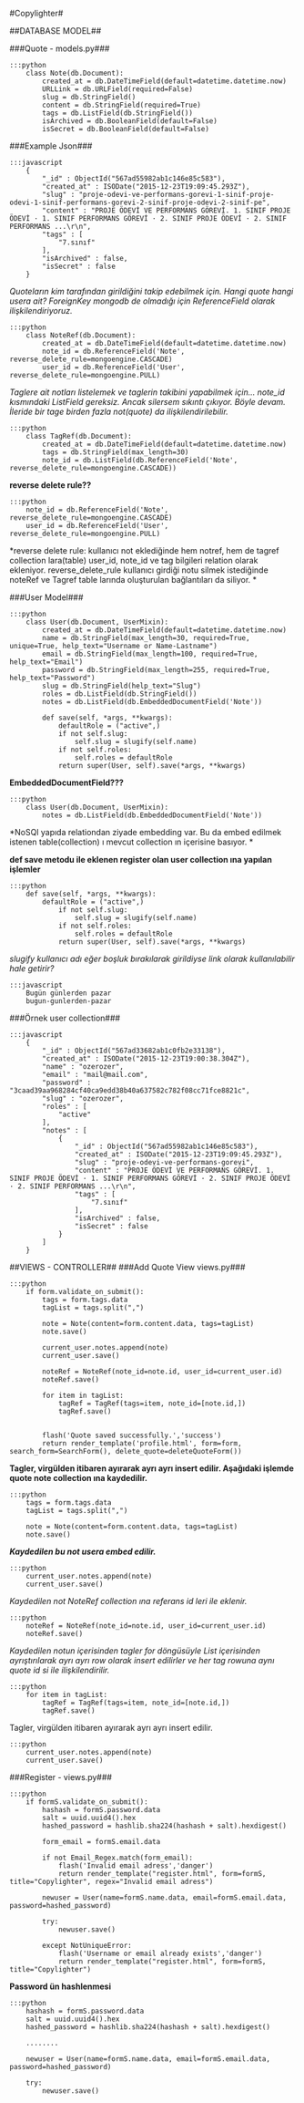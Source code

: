 


#Copylighter#

##DATABASE MODEL##

###Quote - models.py###

 	:::python
	    class Note(db.Document):
		    created_at = db.DateTimeField(default=datetime.datetime.now)
		    URLLink = db.URLField(required=False)
		    slug = db.StringField()
		    content = db.StringField(required=True)
		    tags = db.ListField(db.StringField())
		    isArchived = db.BooleanField(default=False)
		    isSecret = db.BooleanField(default=False)


###Example Json###


	:::javascript	
		{
		    "_id" : ObjectId("567ad55982ab1c146e85c583"),
		    "created_at" : ISODate("2015-12-23T19:09:45.293Z"),
		    "slug" : "proje-odevi-ve-performans-gorevi-1-sinif-proje-odevi-1-sinif-performans-gorevi-2-sinif-proje-odevi-2-sinif-pe",
		    "content" : "PROJE ÖDEVİ VE PERFORMANS GÖREVİ. 1. SINIF PROJE ÖDEVİ · 1. SINIF PERFORMANS GÖREVİ · 2. SINIF PROJE ÖDEVİ · 2. SINIF PERFORMANS ...\r\n",
		    "tags" : [ 
		        "7.sınıf"
		    ],
		    "isArchived" : false,
		    "isSecret" : false
		}

*Quoteların kim tarafından girildiğini takip edebilmek için. Hangi quote hangi usera ait? ForeignKey mongodb de olmadığı için ReferenceField olarak ilişkilendiriyoruz.*
	

	:::python
		class NoteRef(db.Document):
			created_at = db.DateTimeField(default=datetime.datetime.now)
			note_id = db.ReferenceField('Note', reverse_delete_rule=mongoengine.CASCADE)
			user_id = db.ReferenceField('User', reverse_delete_rule=mongoengine.PULL)

*Taglere ait notları listelemek ve taglerin takibini yapabilmek için... note_id kısmındaki ListField gereksiz. Ancak silersem sıkıntı çıkıyor. Böyle devam. İleride bir tage birden fazla not(quote) da ilişkilendirilebilir.*

	
	:::python
		class TagRef(db.Document):
			created_at = db.DateTimeField(default=datetime.datetime.now)
			tags = db.StringField(max_length=30)
			note_id = db.ListField(db.ReferenceField('Note', reverse_delete_rule=mongoengine.CASCADE))

**reverse delete rule??**


	:::python
		note_id = db.ReferenceField('Note', reverse_delete_rule=mongoengine.CASCADE)
		user_id = db.ReferenceField('User', reverse_delete_rule=mongoengine.PULL)

*reverse delete rule: kullanıcı not eklediğinde hem notref, hem de tagref collection lara(table) user_id, note_id ve tag bilgileri relation olarak ekleniyor. reverse_delete_rule kullanıcı girdiği notu silmek istediğinde noteRef ve Tagref table larında oluşturulan bağlantıları da siliyor. *


###User Model###

	:::python
   		class User(db.Document, UserMixin):    
		    created_at = db.DateTimeField(default=datetime.datetime.now)
		    name = db.StringField(max_length=30, required=True, unique=True, help_text="Username or Name-Lastname")
		    email = db.StringField(max_length=100, required=True, help_text="Email")
		    password = db.StringField(max_length=255, required=True, help_text="Password")
		    slug = db.StringField(help_text="Slug")
		    roles = db.ListField(db.StringField())
		    notes = db.ListField(db.EmbeddedDocumentField('Note'))

		    def save(self, *args, **kwargs):
		        defaultRole = ("active",)
		        if not self.slug:
		            self.slug = slugify(self.name)
		        if not self.roles:
		            self.roles = defaultRole
		        return super(User, self).save(*args, **kwargs)

**EmbeddedDocumentField???** 


	:::python 
		class User(db.Document, UserMixin):    
			notes = db.ListField(db.EmbeddedDocumentField('Note'))

*NoSQl yapıda relationdan ziyade embedding var. Bu da embed edilmek istenen table(collection) ı mevcut collection ın içerisine basıyor. *


**def save metodu ile eklenen register olan user collection ına yapılan işlemler**


	:::python
		def save(self, *args, **kwargs):
		    defaultRole = ("active",)
		        if not self.slug:
		            self.slug = slugify(self.name)
		        if not self.roles:
		            self.roles = defaultRole
		        return super(User, self).save(*args, **kwargs)

*slugify kullanıcı adı eğer boşluk bırakılarak girildiyse link olarak kullanılabilir hale getirir?*


	:::javascript
		Bugün günlerden pazar
		bugun-gunlerden-pazar


###Örnek user collection###


	:::javascript
		{
		    "_id" : ObjectId("567ad33682ab1c0fb2e33138"),
		    "created_at" : ISODate("2015-12-23T19:00:38.304Z"),
		    "name" : "ozerozer",
		    "email" : "mail@mail.com",
		    "password" : "3caad39aa968284cf40ca9edd38b40a637582c782f08cc71fce8821c",
		    "slug" : "ozerozer",
		    "roles" : [ 
		        "active"
		    ],
		    "notes" : [ 
		        {
		            "_id" : ObjectId("567ad55982ab1c146e85c583"),
		            "created_at" : ISODate("2015-12-23T19:09:45.293Z"),
		            "slug" : "proje-odevi-ve-performans-gorevi",
		            "content" : "PROJE ÖDEVİ VE PERFORMANS GÖREVİ. 1. SINIF PROJE ÖDEVİ · 1. SINIF PERFORMANS GÖREVİ · 2. SINIF PROJE ÖDEVİ · 2. SINIF PERFORMANS ...\r\n",
		            "tags" : [ 
		                "7.sınıf"
		            ],
		            "isArchived" : false,
		            "isSecret" : false
		        }		       
		    ]
		}


##VIEWS - CONTROLLER##
###Add Quote View views.py###
	
	
	:::python	
		if form.validate_on_submit():				
			tags = form.tags.data
			tagList = tags.split(",")
				
			note = Note(content=form.content.data, tags=tagList)		
			note.save()
				
			current_user.notes.append(note)
			current_user.save() 
				
			noteRef = NoteRef(note_id=note.id, user_id=current_user.id)
			noteRef.save()
				
			for item in tagList:
				tagRef = TagRef(tags=item, note_id=[note.id,])
				tagRef.save()

		
			flash('Quote saved successfully.','success')
			return render_template('profile.html', form=form, search_form=SearchForm(), delete_quote=deleteQuoteForm())


**Tagler, virgülden itibaren ayırarak ayrı ayrı insert edilir. Aşağıdaki işlemde quote note collection ına kaydedilir.**
	

	:::python
		tags = form.tags.data
		tagList = tags.split(",")

		note = Note(content=form.content.data, tags=tagList)		
		note.save()

***Kaydedilen bu not usera embed edilir.***
	

	:::python
		current_user.notes.append(note)
		current_user.save() 

*Kaydedilen not NoteRef collection ına referans id leri ile eklenir.*
	

	:::python
		noteRef = NoteRef(note_id=note.id, user_id=current_user.id)
		noteRef.save()

*Kaydedilen notun içerisinden tagler for döngüsüyle List içerisinden ayrıştırılarak ayrı ayrı row olarak insert edilirler ve her tag rowuna aynı quote id si ile  ilişkilendirilir.*
	

	:::python
		for item in tagList:
			tagRef = TagRef(tags=item, note_id=[note.id,])
			tagRef.save()

Tagler, virgülden itibaren ayırarak ayrı ayrı insert edilir.
	

	:::python
		current_user.notes.append(note)
		current_user.save() 


###Register - views.py###
	

	:::python
		if formS.validate_on_submit():					
			hashash = formS.password.data
			salt = uuid.uuid4().hex
			hashed_password = hashlib.sha224(hashash + salt).hexdigest()

			form_email = formS.email.data

			if not Email_Regex.match(form_email):
				flash('Invalid email adress','danger')
				return render_template("register.html", form=formS, title="Copylighter", regex="Invalid email adress")

			newuser = User(name=formS.name.data, email=formS.email.data, password=hashed_password)				
			
			try:
				newuser.save()
				
			except NotUniqueError:
				flash('Username or email already exists','danger')
				return render_template("register.html", form=formS, title="Copylighter")


**Password ün hashlenmesi**
	

	:::python
		hashash = formS.password.data
		salt = uuid.uuid4().hex
		hashed_password = hashlib.sha224(hashash + salt).hexdigest()

		........

		newuser = User(name=formS.name.data, email=formS.email.data, password=hashed_password)				

		try:
			newuser.save()

